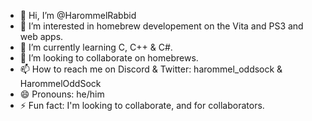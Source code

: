 - 👋 Hi, I’m @HarommelRabbid
- 👀 I’m interested in homebrew developement on the Vita and PS3 and web apps.
- 🌱 I’m currently learning C, C++ & C#.
- 💞️ I’m looking to collaborate on homebrews.
- 📫 How to reach me on Discord & Twitter: harommel_oddsock & HarommelOddSock
- 😄 Pronouns: he/him
- ⚡ Fun fact: I'm looking to collaborate, and for collaborators.

<!---
HarommelRabbid/HarommelRabbid is a ✨ special ✨ repository because its `README.md` (this file) appears on your GitHub profile.
You can click the Preview link to take a look at your changes.
--->
